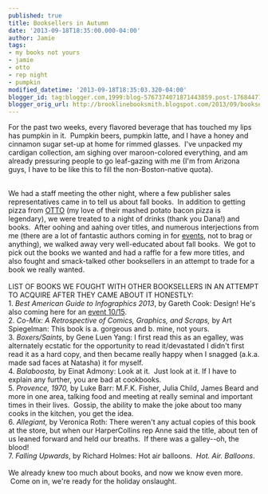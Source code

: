 ```yaml
---
published: true
title: Booksellers in Autumn
date: '2013-09-18T18:35:00.000-04:00'
author: Jamie
tags:
- my books not yours
- jamie
- otto
- rep night
- pumpkin
modified_datetime: '2013-09-18T18:35:03.320-04:00'
blogger_id: tag:blogger.com,1999:blog-5767374071871443859.post-1768447755621244604
blogger_orig_url: http://brooklinebooksmith.blogspot.com/2013/09/booksellers-in-autumn.html
---
```


For the past two weeks, every flavored beverage that has touched my lips has pumpkin in it. &nbsp;Pumpkin beers, pumpkin latte, and I have a honey and cinnamon sugar set-up at home for rimmed glasses. &nbsp;I've unpacked my cardigan collection, am sighing over maroon-colored everything, and am already pressuring people to go leaf-gazing with me (I'm from Arizona guys, I have to be like this to fill the non-Boston-native quota). <br /><div><br /></div><div>We had a staff meeting the other night, where a few publisher sales representatives came in to tell us about fall books. &nbsp;In addition to getting pizza from <a href="http://www.ottoportland.com/" target="_blank">OTTO</a>&nbsp;(my love of their mashed potato bacon pizza is legendary), we were treated to a night of drinks (thank you Dana!) and books. &nbsp;After oohing and aahing over titles, and numerous interjections from me (there are a lot of fantastic authors coming in for <a href="http://www.brooklinebooksmith.com/events/mainevent.html" target="_blank">events</a>, not to brag or anything), we walked away very well-educated about fall books. &nbsp;We got to pick out the books we wanted and had a raffle for a few more titles, and also fought and smack-talked other booksellers in an attempt to trade for a book we really wanted.&nbsp;</div><div><br /></div><div>LIST OF BOOKS WE FOUGHT WITH OTHER BOOKSELLERS IN AN ATTEMPT TO ACQUIRE AFTER THEY CAME ABOUT IT HONESTLY:&nbsp;</div><div>1. <i>Best American Guide to Infographics 2013</i>, by Gareth Cook: Design! He's also coming here for an <a href="http://www.brooklinebooksmith-shop.com/event/gareth-cook-best-american-infographics-2013" target="_blank">event 10/15</a>.&nbsp;</div><div>2. <i>Co-Mix: A Retrospective of Comics, Graphics, and Scraps, </i>by Art Spiegelman: This book is a. gorgeous and b. mine, not yours.<br />3. <i>Boxers/Saints,</i>&nbsp;by Gene Luen Yang: I first read this as an egalley, was alternately ecstatic for the opportunity to read it/devastated I didn't first read it as a hard copy, and then became really happy when I snagged (a.k.a. made sad faces at Natasha) it for myself.&nbsp;</div><div>4.&nbsp;<i>Balaboosta,</i>&nbsp;by Einat Admony: Look at it. &nbsp;Just look at it. If I have to explain any further, you are bad at cookbooks.<br />5. <i>Provence, 1970, </i>by Luke Barr: M.F.K. Fisher, Julia Child, James Beard and more in one area, talking food and meeting at really seminal and important times in their lives. &nbsp;Gossip, the ability to make the joke about too many cooks in the kitchen, you get the idea.<br />6. <i>Allegiant, </i>by Veronica Roth: There weren't any actual copies of this book at the store, but when our HarperCollins rep Anne said the title, about ten of us leaned forward and held our breaths. &nbsp;If there was a galley--oh, the blood!<br />7. <i>Falling Upwards</i>, by Richard Holmes: Hot air balloons. &nbsp;<i>Hot. Air. Balloons</i>.<br /><br />We already knew too much about books, and now we know even more. &nbsp;Come on in, we're ready for the holiday onslaught. <br /><br /><br /></div>